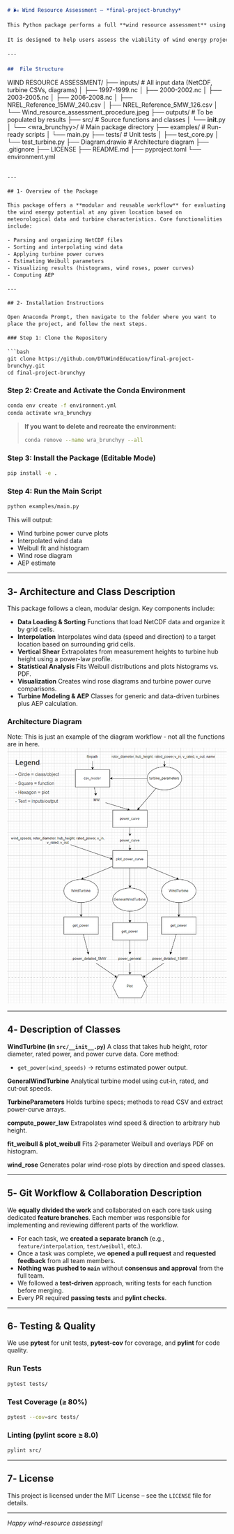 ```markdown
# 🌬️ Wind Resource Assessment – *final-project-brunchyy*

This Python package performs a full **wind resource assessment** using reanalysis data, power curves from reference wind turbines, and spatial interpolation to estimate energy yield at a given site. The package processes NetCDF data, interpolates wind values at a target location, computes Weibull distributions, and estimates Annual Energy Production (AEP) using reference turbine curves.

It is designed to help users assess the viability of wind energy projects and visualize key metrics such as wind roses and power curves.

---

##  File Structure

```

WIND RESOURCE ASSESSMENT/
├── inputs/                      # All input data (NetCDF, turbine CSVs, diagrams)
│   ├── 1997-1999.nc
│   ├── 2000-2002.nc
│   ├── 2003-2005.nc
│   ├── 2006-2008.nc
│   ├── NREL\_Reference\_15MW\_240.csv
│   ├── NREL\_Reference\_5MW\_126.csv
│   └── Wind\_resource\_assessment\_procedure.jpeg
├── outputs/                     # To be populated by results
├── src/                         # Source functions and classes
│   └── **init**.py
│   └── \<wra\_brunchyy>/          # Main package directory
├── examples/                    # Run-ready scripts
│   └── main.py
├── tests/                       # Unit tests
│   ├── test\_core.py
│   └── test\_turbine.py
├── Diagram.drawio               # Architecture diagram
├── .gitignore
├── LICENSE
├── README.md
├── pyproject.toml
└── environment.yml

````

---

## 1️- Overview of the Package

This package offers a **modular and reusable workflow** for evaluating the wind energy potential at any given location based on meteorological data and turbine characteristics. Core functionalities include:

- Parsing and organizing NetCDF files  
- Sorting and interpolating wind data  
- Applying turbine power curves  
- Estimating Weibull parameters  
- Visualizing results (histograms, wind roses, power curves)  
- Computing AEP  

---

## 2️- Installation Instructions

Open Anaconda Prompt, then navigate to the folder where you want to place the project, and follow the next steps.

### Step 1: Clone the Repository

```bash
git clone https://github.com/DTUWindEducation/final-project-brunchyy.git
cd final-project-brunchyy
````

### Step 2: Create and Activate the Conda Environment

```bash
conda env create -f environment.yml
conda activate wra_brunchyy
```

> **If you want to delete and recreate the environment:**
>
> ```bash
> conda remove --name wra_brunchyy --all
> ```

### Step 3: Install the Package (Editable Mode)

```bash
pip install -e .
```

### Step 4: Run the Main Script

```bash
python examples/main.py
```

This will output:

* Wind turbine power curve plots
* Interpolated wind data
* Weibull fit and histogram
* Wind rose diagram
* AEP estimate

---

## 3️- Architecture and Class Description

This package follows a clean, modular design. Key components include:

* **Data Loading & Sorting**
  Functions that load NetCDF data and organize it by grid cells.
* **Interpolation**
  Interpolates wind data (speed and direction) to a target location based on surrounding grid cells.
* **Vertical Shear**
  Extrapolates from measurement heights to turbine hub height using a power-law profile.
* **Statistical Analysis**
  Fits Weibull distributions and plots histograms vs. PDF.
* **Visualization**
  Creates wind rose diagrams and turbine power curve comparisons.
* **Turbine Modeling & AEP**
  Classes for generic and data-driven turbines plus AEP calculation.

### Architecture Diagram
Note: This is just an example of the diagram workflow - not all the functions are in here.
![figure](diagram.jpeg)

---

## 4️- Description of Classes

**WindTurbine (in `src/__init__.py`)**
A class that takes hub height, rotor diameter, rated power, and power curve data. Core method:

* `get_power(wind_speeds)` → returns estimated power output.

**GeneralWindTurbine**
Analytical turbine model using cut‑in, rated, and cut‑out speeds.

**TurbineParameters**
Holds turbine specs; methods to read CSV and extract power-curve arrays.

**compute\_power\_law**
Extrapolates wind speed & direction to arbitrary hub height.

**fit\_weibull & plot\_weibull**
Fits 2‑parameter Weibull and overlays PDF on histogram.

**wind\_rose**
Generates polar wind-rose plots by direction and speed classes.

---

## 5️- Git Workflow & Collaboration Description

We **equally divided the work** and collaborated on each core task using dedicated **feature branches**. Each member was responsible for implementing and reviewing different parts of the workflow.

* For each task, we **created a separate branch** (e.g., `feature/interpolation`, `test/weibull`, etc.).
* Once a task was complete, we **opened a pull request** and **requested feedback** from all team members.
* **Nothing was pushed to `main`** without **consensus and approval** from the full team.
* We followed a **test-driven** approach, writing tests for each function before merging.
* Every PR required **passing tests** and **pylint checks**.

---

## 6️- Testing & Quality

We use **pytest** for unit tests, **pytest-cov** for coverage, and **pylint** for code quality.

### Run Tests

```bash
pytest tests/
```

### Test Coverage (≥ 80%)

```bash
pytest --cov=src tests/
```

### Linting (pylint score ≥ 8.0)

```bash
pylint src/
```

---

## 7️- License

This project is licensed under the MIT License – see the `LICENSE` file for details.

---

*Happy wind-resource assessing!*
